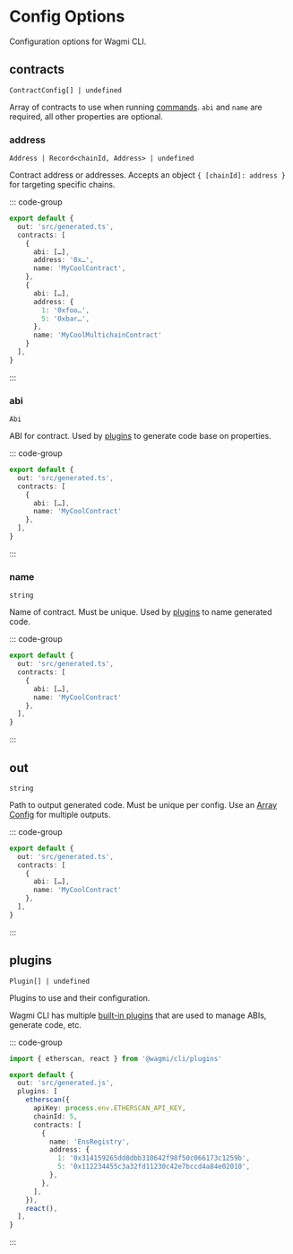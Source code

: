 # Config Options

Configuration options for Wagmi CLI.

## contracts

`ContractConfig[] | undefined`

Array of contracts to use when running [commands](/cli/api/commands). `abi` and `name` are required, all other properties are optional.

### address

`Address | Record<chainId, Address> | undefined`

Contract address or addresses. Accepts an object `{ [chainId]: address }` for targeting specific chains.

::: code-group
```ts {6,11-14} [wagmi.config.ts]
export default {
  out: 'src/generated.ts',
  contracts: [
    {
      abi: […],
      address: '0x…',
      name: 'MyCoolContract',
    },
    {
      abi: […],
      address: {
        1: '0xfoo…',
        5: '0xbar…',
      },
      name: 'MyCoolMultichainContract'
    }
  ],
}
```
:::

### abi

`Abi`

ABI for contract. Used by [plugins](/cli/api/plugins) to generate code base on properties.

::: code-group
```ts {5} [wagmi.config.ts]
export default {
  out: 'src/generated.ts',
  contracts: [
    {
      abi: […],
      name: 'MyCoolContract'
    },
  ],
}
```
:::

### name

`string`

Name of contract. Must be unique. Used by [plugins](/cli/api/plugins) to name generated code.

::: code-group
```ts {6} [wagmi.config.ts]
export default {
  out: 'src/generated.ts',
  contracts: [
    {
      abi: […],
      name: 'MyCoolContract'
    },
  ],
}
```
:::

## out

`string`

Path to output generated code. Must be unique per config. Use an [Array Config](/cli/config/configuring-cli#array-config) for multiple outputs.

::: code-group
```ts {2} [wagmi.config.ts]
export default {
  out: 'src/generated.ts',
  contracts: [
    {
      abi: […],
      name: 'MyCoolContract'
    },
  ],
}
```
:::

## plugins

`Plugin[] | undefined`

Plugins to use and their configuration.

Wagmi CLI has multiple [built-in plugins](/cli/api/plugins) that are used to manage ABIs, generate code, etc.

::: code-group
```ts {1,5-20} [wagmi.config.ts]
import { etherscan, react } from '@wagmi/cli/plugins'

export default {
  out: 'src/generated.js',
  plugins: [
    etherscan({
      apiKey: process.env.ETHERSCAN_API_KEY,
      chainId: 5,
      contracts: [
        {
          name: 'EnsRegistry',
          address: {
            1: '0x314159265dd8dbb310642f98f50c066173c1259b',
            5: '0x112234455c3a32fd11230c42e7bccd4a84e02010',
          },
        },
      ],
    }),
    react(),
  ],
}
```
:::
